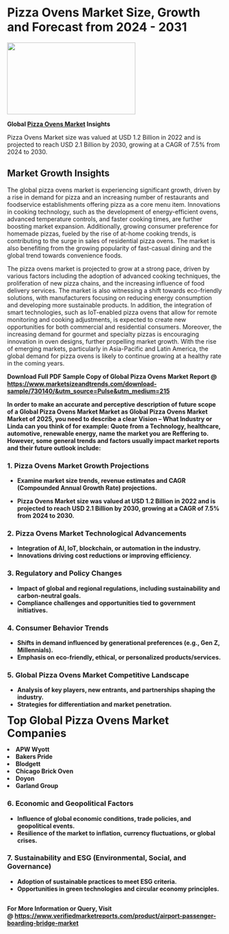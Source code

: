 <H1>Pizza Ovens Market Size, Growth and Forecast from 2024 - 2031</H1><img class="aligncenter size-medium wp-image-584254" src="https://thirdeyenews.in/wp-content/uploads/2024/09/Global-Market-Research-300x168.jpeg" alt="" width="300" height="168" /><p><strong>Global&nbsp;<a href="https://www.marketsizeandtrends.com/download-sample/730140/&amp;utm_source=Pulse&amp;utm_medium=215">Pizza Ovens Market</a> Insights</strong></p><p>Pizza Ovens Market size was valued at USD 1.2 Billion in 2022 and is projected to reach USD 2.1 Billion by 2030, growing at a CAGR of 7.5% from 2024 to 2030.</p><p><h2>Market Growth Insights</h2> <p>The global pizza ovens market is experiencing significant growth, driven by a rise in demand for pizza and an increasing number of restaurants and foodservice establishments offering pizza as a core menu item. Innovations in cooking technology, such as the development of energy-efficient ovens, advanced temperature controls, and faster cooking times, are further boosting market expansion. Additionally, growing consumer preference for homemade pizzas, fueled by the rise of at-home cooking trends, is contributing to the surge in sales of residential pizza ovens. The market is also benefiting from the growing popularity of fast-casual dining and the global trend towards convenience foods.</p> <p><strong></strong></p> <p>The pizza ovens market is projected to grow at a strong pace, driven by various factors including the adoption of advanced cooking techniques, the proliferation of new pizza chains, and the increasing influence of food delivery services. The market is also witnessing a shift towards eco-friendly solutions, with manufacturers focusing on reducing energy consumption and developing more sustainable products. In addition, the integration of smart technologies, such as IoT-enabled pizza ovens that allow for remote monitoring and cooking adjustments, is expected to create new opportunities for both commercial and residential consumers. Moreover, the increasing demand for gourmet and specialty pizzas is encouraging innovation in oven designs, further propelling market growth. With the rise of emerging markets, particularly in Asia-Pacific and Latin America, the global demand for pizza ovens is likely to continue growing at a healthy rate in the coming years.</p> <p><strong></p><p><span class=""><strong>Download Full PDF Sample Copy of Global Pizza Ovens Market Report</strong> @ <a href="https://www.marketsizeandtrends.com/download-sample/730140/&amp;utm_source=Pulse&amp;utm_medium=215" target="_blank">https://www.marketsizeandtrends.com/download-sample/730140/&amp;utm_source=Pulse&amp;utm_medium=215</a></span></p><p>In order to make an accurate and perceptive description of future scope of a Global&nbsp;Pizza Ovens Market Market as Global&nbsp;Pizza Ovens Market Market of 2025, you need to describe a clear Vision &ndash; What Industry or Linda can you think of for example: Quote from a Technology, healthcare, automotive, renewable energy, name the market you are Reffering to. However, some general trends and factors usually impact market reports and their future outlook include:</p><h3>1.&nbsp;<strong>Pizza Ovens Market Growth Projections</strong></h3><ul><li>Examine market size trends, revenue estimates and CAGR (Compounded Annual Growth Rate) projections.</li><li><p>Pizza Ovens Market size was valued at USD 1.2 Billion in 2022 and is projected to reach USD 2.1 Billion by 2030, growing at a CAGR of 7.5% from 2024 to 2030.</p></li></ul><h3>2.&nbsp;<strong>Pizza Ovens Market Technological Advancements</strong></h3><ul><li>Integration of AI, IoT, blockchain, or automation in the industry.</li><li>Innovations driving cost reductions or improving efficiency.</li></ul><h3>3.&nbsp;<strong>Regulatory and Policy Changes</strong></h3><ul><li>Impact of global and regional regulations, including sustainability and carbon-neutral goals.</li><li>Compliance challenges and opportunities tied to government initiatives.</li></ul><h3>4.&nbsp;<strong>Consumer Behavior Trends</strong></h3><ul><li>Shifts in demand influenced by generational preferences (e.g., Gen Z, Millennials).</li><li>Emphasis on eco-friendly, ethical, or personalized products/services.</li></ul><h3>5.&nbsp;<strong>Global Pizza Ovens Market Competitive Landscape</strong></h3><ul><li>Analysis of key players, new entrants, and partnerships shaping the industry.</li><li>Strategies for differentiation and market penetration.</li></ul><p data-pm-slice="1 1 []"><span style="color: inherit; font-family: inherit; font-size: 25px;">Top Global Pizza Ovens Market Companies</span></p><div class="" data-test-id=""><p><li>APW Wyott</li><li> Bakers Pride</li><li> Blodgett</li><li> Chicago Brick Oven</li><li> Doyon</li><li> Garland Group</li></p></div><h3>6.&nbsp;<strong>Economic and Geopolitical Factors</strong></h3><ul><li>Influence of global economic conditions, trade policies, and geopolitical events.</li><li>Resilience of the market to inflation, currency fluctuations, or global crises.</li></ul><h3>7.&nbsp;<strong>Sustainability and ESG (Environmental, Social, and Governance)</strong></h3><ul><li>Adoption of sustainable practices to meet ESG criteria.</li><li>Opportunities in green technologies and circular economy principles.</li></ul><h2><strong style="font-size: 14px;">For More Information or Query, Visit @&nbsp;</strong><a style="background-color: #ffffff; font-size: 14px;" href="https://www.marketsizeandtrends.com/report/pizza-ovens-market/" target="_blank">https://www.verifiedmarketreports.com/product/airport-passenger-boarding-bridge-market</a></h2>
